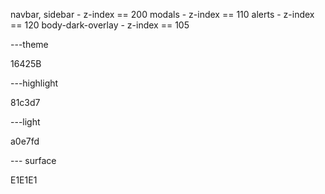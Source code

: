 navbar, sidebar - z-index == 200
modals - z-index == 110
alerts - z-index == 120
body-dark-overlay - z-index == 105


---theme 

16425B

---highlight

81c3d7

---light 

a0e7fd

--- surface

E1E1E1